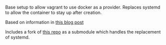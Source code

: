 Base setup to allow vagrant to use docker as a provider.
Replaces systemd to allow the container to stay up after creation.

Based on information in [this blog post](https://betterprogramming.pub/managing-virtual-machines-under-vagrant-on-a-mac-m1-aebc650bc12c)

Includes a fork of [this repo](https://github.com/gdraheim/docker-systemctl-replacement) as a submodule which handles the replacement of systemd.
